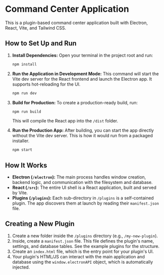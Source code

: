 # Command Center Application

This is a plugin-based command center application built with Electron, React, Vite, and Tailwind CSS.

## How to Set Up and Run

1.  **Install Dependencies:**
    Open your terminal in the project root and run:

    ```bash
    npm install
    ```

2.  **Run the Application in Development Mode:**
    This command will start the Vite dev server for the React frontend and launch the Electron app. It supports hot-reloading for the UI.

    ```bash
    npm run dev
    ```

3.  **Build for Production:**
    To create a production-ready build, run:

    ```bash
    npm run build
    ```

    This will compile the React app into the `/dist` folder.

4.  **Run the Production App:**
    After building, you can start the app directly without the Vite dev server. This is how it would run from a packaged installer.
    ```bash
    npm start
    ```

## How It Works

- **Electron (`/electron`):** The main process handles window creation, backend logic, and communication with the filesystem and database.
- **React (`/src`):** The entire UI shell is a React application, built and served by Vite.
- **Plugins (`/plugins`):** Each sub-directory in `/plugins` is a self-contained plugin. The app discovers them at launch by reading their `manifest.json` file.

## Creating a New Plugin

1.  Create a new folder inside the `/plugins` directory (e.g., `/my-new-plugin`).
2.  Inside, create a `manifest.json` file. This file defines the plugin's name, settings, and database tables. See the example plugins for the structure.
3.  Create an `index.html` file, which is the entry point for your plugin's UI.
4.  Your plugin's HTML/JS can interact with the main application and database using the `window.electronAPI` object, which is automatically injected.
